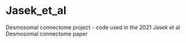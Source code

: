 # Jasek_et_al
Desmosomal connectome project - code used in the 2021 Jasek et al Desmosomal connectome paper

